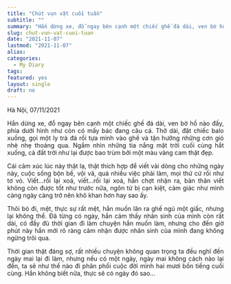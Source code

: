 ```yaml
---
title: "Chút vụn vặt cuối tuần"
subtitle: ""
summary: "Hắn dừng xe, đỗ ngay bên cạnh một chiếc ghế đá dài, ven bờ hồ nào đấy, phía dưới hình như còn có mấy bác đang câu cá. Thở dài, đặt chiếc balo xuống, gọi một ly trà đá..."
slug: chut-vun-vat-cuoi-tuan
date: "2021-11-07"
lastmod: "2021-11-07"
alias:
categories:
  - My Diary
tags:
featured: yes
layout: single
draft: no
---
```


<p style = "text-align: justify">Hà Nội, 07/11/2021</p>

<p style = "text-align: justify">Hắn dừng xe, đỗ ngay bên cạnh một chiếc ghế đá dài, ven bờ hồ nào đấy, phía dưới hình như còn có mấy bác đang câu cá. Thở dài, đặt chiếc balo xuống, gọi một ly trà đá rồi tựa mình vào ghế và tận hưởng những cơn gió nhè nhẹ thoáng qua. Ngắm nhìn những tia nắng mặt trời cuối cùng hắt xuống, cả đất trời như lại được bao trùm bởi một màu vàng cam thật đẹp.</p>

<p style = "text-align: justify">Cái cảm xúc lúc này thật lạ, thật thích hợp để viết vài dòng cho những ngày này, cuộc sống bộn bề, vội vã, quá nhiều việc phải làm, mọi thứ cứ rối như tơ vò. Viết...rồi lại xoá, viết...rồi lại xoá, hắn chợt nhận ra, bản thân viết không còn được tốt như trước nữa, ngôn từ bị cạn kiệt, cảm giác như mình càng ngày càng trở nên khô khan hơn hay sao ấy.</p>

<p style = "text-align: justify">Thôi bỏ đi, mệt, thực sự rất mệt, hắn muốn lăn ra ghế ngủ một giấc, nhưng lại không thể. Đã từng có ngày, hắn cảm thấy nhân sinh của mình còn rất dài, có đầy đủ thời gian đi làm chuyện hắn muốn làm, nhưng cho đến giờ phút này hắn mới rõ ràng cảm nhận được nhân sinh của mình đang không ngừng trôi qua.</p>

<p style = "text-align: justify">Thời gian thật đáng sợ, rất nhiều chuyện không quan trọng ta đều nghĩ đến ngày mai lại đi làm, nhưng nếu có một ngày, ngày mai không cách nào lại đến, ta sẽ như thế nào đi phân phối cuộc đời mình hai mươi bốn tiếng cuối cùng. Hắn không biết nữa, thực sẽ có ngày đó sao...</p>

